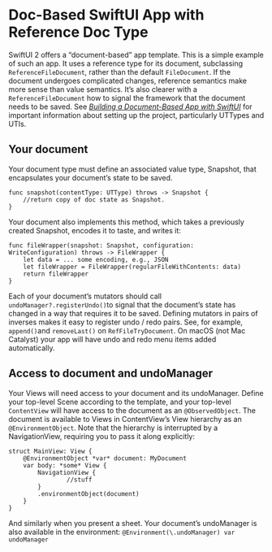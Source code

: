 # Doc-Based SwiftUI App with Reference Doc Type

SwiftUI 2 offers a “document-based” app template. This is a simple example of such an app.
It uses a reference type for its document, subclassing `ReferenceFileDocument`, rather than the default `FileDocument`. If the document undergoes complicated changes, reference semantics make more sense than value semantics. It’s also clearer with a `ReferenceFileDocument` how to signal the framework that the document needs to be saved.
See [*Building a Document-Based App with SwiftUI*](https://developer.apple.com/documentation/swiftui/building_a_document-based_app_with_swiftui)  for important information about setting up the project, particularly UTTypes and UTIs.

## Your document
Your document type must define an associated value type, Snapshot, that encapsulates your document’s state to be saved.
```
func snapshot(contentType: UTType) throws -> Snapshot {
    //return copy of doc state as Snapshot.
}
```

Your document also implements this method, which takes a previously created Snapshot, encodes it to taste, and writes it:
```
func fileWrapper(snapshot: Snapshot, configuration: WriteConfiguration) throws -> FileWrapper {
    let data = ... some encoding, e.g., JSON
    let fileWrapper = FileWrapper(regularFileWithContents: data)
    return fileWrapper
}
```

Each of your document’s mutators should call `undoManager?.registerUndo()`to signal that the document’s state has changed in a way that requires it to be saved. Defining mutators in pairs of inverses makes it easy to register undo / redo pairs. See, for example, `append()`and `removeLast()` on `RefFileTryDocument`. On macOS (not Mac Catalyst) your app will have undo and redo menu items added automatically.

## Access to document and undoManager
Your Views will need access to your document and its undoManager. Define your top-level Scene according to the template, and your top-level `ContentView` will have access to the document as an `@ObservedObject`. The document is available to Views in ContentView’s View hierarchy as an `@EnvironmentObject`.  Note that the hierarchy is interrupted by a NavigationView, requiring you to pass it along explicitly:
```
struct MainView: View {
    @EnvironmentObject *var* document: MyDocument
    var body: *some* View {
        NavigationView {
                //stuff
        }
        .environmentObject(document)
    }
}
```
And similarly when you present a sheet.
Your document’s undoManager is also available in the environment:
`@Environment(\.undoManager) var undoManager`

